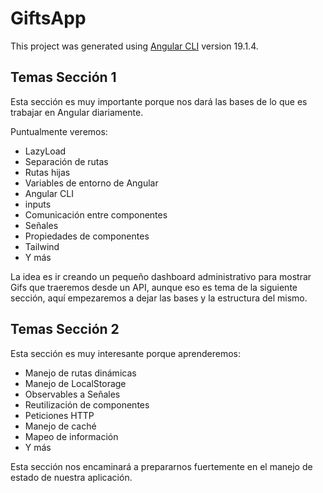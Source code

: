 # GiftsApp

This project was generated using [Angular CLI](https://github.com/angular/angular-cli) version 19.1.4.

## Temas Sección 1
Esta sección es muy importante porque nos dará las bases de lo que es trabajar en Angular diariamente.

Puntualmente veremos:

- LazyLoad
- Separación de rutas
- Rutas hijas
- Variables de entorno de Angular
- Angular CLI
- inputs
- Comunicación entre componentes
- Señales
- Propiedades de componentes
- Tailwind
- Y más

La idea es ir creando un pequeño dashboard administrativo para mostrar Gifs que traeremos desde un API, aunque eso es tema de la siguiente sección, aquí empezaremos a dejar las bases y la estructura del mismo.

## Temas Sección 2

Esta sección es muy interesante porque aprenderemos:
- Manejo de rutas dinámicas
- Manejo de LocalStorage
- Observables a Señales
- Reutilización de componentes
- Peticiones HTTP
- Manejo de caché
- Mapeo de información
- Y más

Esta sección nos encaminará a prepararnos fuertemente en el manejo de estado de nuestra aplicación.
